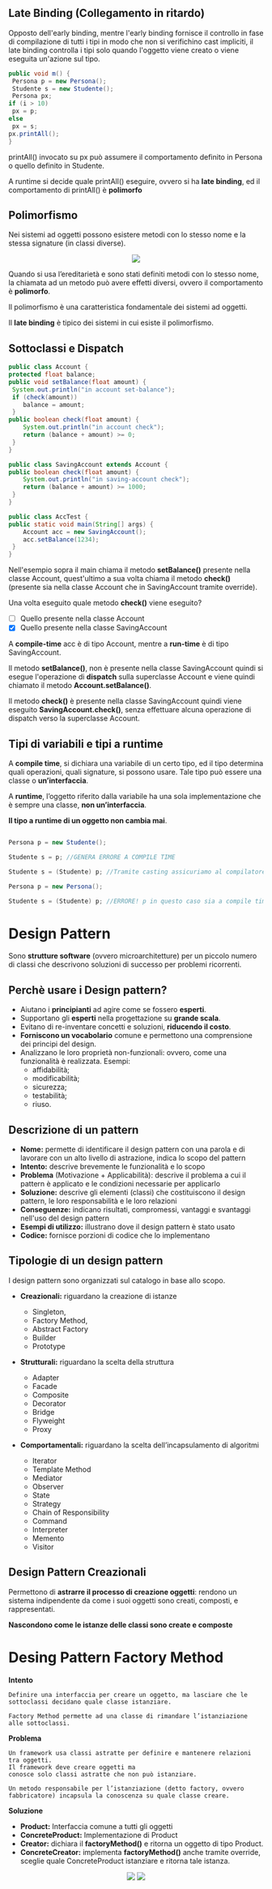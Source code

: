 ## Late Binding (Collegamento in ritardo)

Opposto dell'early binding, mentre l'early binding fornisce il controllo in fase di compilazione di tutti i tipi in modo che non si verifichino cast impliciti, il late binding controlla i tipi solo quando l'oggetto viene creato o viene eseguita un'azione sul tipo.

```java
public void m() {
 Persona p = new Persona();
 Studente s = new Studente();
 Persona px;
if (i > 10)
 px = p;
else
 px = s;
px.printAll();
} 

```

printAll() invocato su px può assumere il comportamento definito in Persona o quello definito in Studente.

A runtime si decide quale printAll() eseguire, ovvero si ha **late binding**, ed il comportamento di printAll() è **polimorfo**

## Polimorfismo

Nei sistemi ad oggetti possono esistere metodi con lo stesso nome e la stessa signature (in classi diverse).

<p align="center">
    <img src="./img/Polimorfismo.PNG">
</p>

Quando si usa l’ereditarietà e sono stati definiti metodi con lo stesso nome, la chiamata ad un metodo può avere effetti diversi, ovvero il comportamento è **polimorfo**.

Il polimorfismo è una caratteristica fondamentale dei sistemi ad
oggetti.

Il **late binding** è tipico dei sistemi in cui esiste il polimorfismo.

## Sottoclassi e Dispatch

```java
public class Account {
protected float balance;
public void setBalance(float amount) {
 System.out.println("in account set-balance");
 if (check(amount))
    balance = amount;
 }
public boolean check(float amount) {
    System.out.println("in account check");
    return (balance + amount) >= 0;
 }
}

public class SavingAccount extends Account {
public boolean check(float amount) {
    System.out.println("in saving-account check");
    return (balance + amount) >= 1000;
 }
}

public class AccTest {
public static void main(String[] args) {
    Account acc = new SavingAccount();
    acc.setBalance(1234);
 }
}
```

Nell'esempio sopra il main chiama il metodo **setBalance()** presente nella classe Account, quest'ultimo a sua volta chiama il metodo **check()** (presente sia nella classe Account che in SavingAccount tramite override).

Una volta eseguito quale metodo **check()** viene eseguito?

- [ ] Quello presente nella classe Account
- [x] Quello presente nella classe SavingAccount

A **compile-time** acc è di tipo Account, mentre a **run-time** è di tipo SavingAccount.

Il metodo **setBalance()**, non è presente nella classe SavingAccount quindi si esegue l'operazione di **dispatch** sulla superclasse Account e viene quindi chiamato il metodo **Account.setBalance()**.

Il metodo **check()** è presente nella classe SavingAccount quindi viene eseguito **SavingAccount.check()**, senza effettuare alcuna operazione di dispatch verso la superclasse Account.

## Tipi di variabili e tipi a runtime

A **compile time**, si dichiara una variabile di un certo tipo, ed il tipo determina quali operazioni, quali signature, si possono usare. Tale tipo può essere una classe o **un’interfaccia**.

A **runtime**, l’oggetto riferito dalla variabile ha una sola implementazione che è sempre una classe, **non un’interfaccia**. 

**Il tipo a runtime di un oggetto non cambia mai**.

```java

Persona p = new Studente();

Studente s = p; //GENERA ERRORE A COMPILE TIME

Studente s = (Studente) p; //Tramite casting assicuriamo al compilatore che p è di tipo studente anche se a compile time viene visto di tipo Persona.

Persona p = new Persona();

Studente s = (Studente) p; //ERRORE! p in questo caso sia a compile time che a run time è di tipo persona il casting non può cambiare il tipo di un oggetto, questo genera un errore chiamato ClassCastException

```

# Design Pattern

Sono **strutture software** (ovvero microarchitetture) per un piccolo numero di classi che descrivono
soluzioni di successo per problemi ricorrenti.

## Perchè usare i Design pattern?

* Aiutano i **principianti** ad agire come se fossero **esperti**.
* Supportano gli **esperti** nella progettazione su **grande scala**.
* Evitano di re-inventare concetti e soluzioni, **riducendo il costo**.
* **Forniscono un vocabolario** comune e permettono una comprensione dei principi del design.
* Analizzano le loro proprietà non-funzionali: ovvero, come una
funzionalità è realizzata.
    Esempi:
    * affidabilità;
    * modificabilità;
    * sicurezza;
    * testabilità;
    * riuso.

## Descrizione di un pattern

* **Nome:** permette di identificare il design pattern con una parola e di
lavorare con un alto livello di astrazione, indica lo scopo del pattern
* **Intento:** descrive brevemente le funzionalità e lo scopo
* **Problema** (Motivazione + Applicabilità): descrive il problema a cui il
pattern è applicato e le condizioni necessarie per applicarlo
* **Soluzione:** descrive gli elementi (classi) che costituiscono il design
pattern, le loro responsabilità e le loro relazioni
* **Conseguenze:** indicano risultati, compromessi, vantaggi e svantaggi
nell'uso del design pattern
* **Esempi di utilizzo:** illustrano dove il design pattern è stato usato
* **Codice:** fornisce porzioni di codice che lo implementano

## Tipologie di un design pattern

I design pattern sono organizzati sul catalogo  in base allo scopo.

* **Creazionali:** riguardano la creazione di istanze
    * Singleton, 
    * Factory Method, 
    * Abstract Factory 
    * Builder 
    * Prototype

* **Strutturali:** riguardano la scelta della struttura
    * Adapter 
    * Facade 
    * Composite 
    * Decorator 
    * Bridge 
    * Flyweight
    * Proxy

* **Comportamentali:** riguardano la scelta dell’incapsulamento di
algoritmi

    * Iterator 
    * Template Method 
    * Mediator
    * Observer
    * State
    * Strategy
    * Chain of Responsibility
    * Command
    * Interpreter
    * Memento
    * Visitor

## Design Pattern Creazionali

Permettono di **astrarre il processo di creazione oggetti**: rendono un sistema indipendente da come i suoi oggetti sono creati,
composti, e rappresentati.

**Nascondono come le istanze delle classi sono create e composte**

# Desing Pattern Factory Method

**Intento**

    Definire una interfaccia per creare un oggetto, ma lasciare che le sottoclassi decidano quale classe istanziare.
    
    Factory Method permette ad una classe di rimandare l’istanziazione alle sottoclassi.

**Problema**

    Un framework usa classi astratte per definire e mantenere relazioni tra oggetti. 
    Il framework deve creare oggetti ma
    conosce solo classi astratte che non può istanziare.

    Un metodo responsabile per l’istanziazione (detto factory, ovvero fabbricatore) incapsula la conoscenza su quale classe creare.

**Soluzione**

* **Product:** Interfaccia comune a tutti gli oggetti
* **ConcreteProduct:** Implementazione di Product
* **Creator:** dichiara il **factoryMethod()** e ritorna un oggetto di tipo Product.
* **ConcreteCreator:** implementa **factoryMethod()** anche tramite override, sceglie quale ConcreteProduct istanziare e ritorna tale istanza.

<p align="center">
    <img src="./img/UMLFactory.PNG">
    <img src="./img/UMLSequenzialeFactory.PNG">
</p>